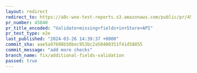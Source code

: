 ```yaml
---
layout: redirect
redirect_to: https://a8c-woo-test-reports.s3.amazonaws.com/public/pr/45840/e2e/index.html
pr_number: 45840
pr_title_encoded: "Validate+missing+fields+in+Store+API"
pr_test_type: e2e
last_published: "2024-03-26 14:39:37 +0000"
commit_sha: aae5a97608b50bec953bc2a50400351f41d58855
commit_message: "add more checks"
branch_name: fix/additional-fields-validation
passed: true
---
```

